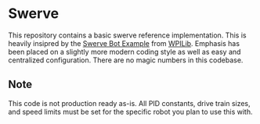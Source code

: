 # Swerve
This repository contains a basic swerve reference implementation. This is heavily insipred by the [Swerve Bot Example](https://github.com/wpilibsuite/allwpilib/tree/main/wpilibjExamples/src/main/java/edu/wpi/first/wpilibj/examples/swervebot) from [WPILib](https://github.com/wpilibsuite/allwpilib). Emphasis has been placed on a slightly more modern coding style as well as easy and centralized configuration. There are no magic numbers in this codebase.

## Note
This code is not production ready as-is. All PID constants, drive train sizes, and speed limits must be set for the specific robot you plan to use this with.